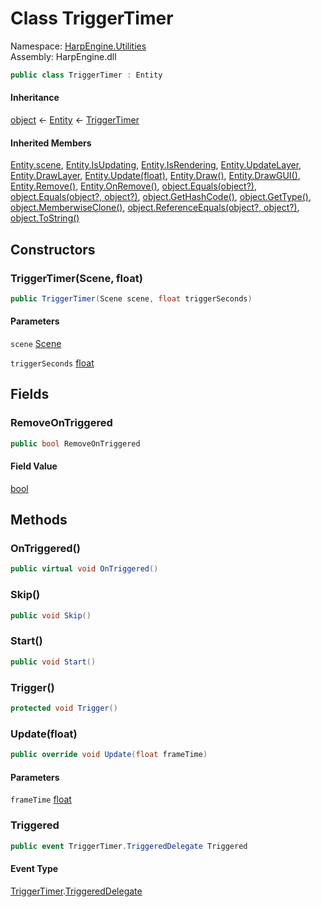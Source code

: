 # <a id="HarpEngine_Utilities_TriggerTimer"></a> Class TriggerTimer

Namespace: [HarpEngine.Utilities](HarpEngine.Utilities.md)  
Assembly: HarpEngine.dll  

```csharp
public class TriggerTimer : Entity
```

#### Inheritance

[object](https://learn.microsoft.com/dotnet/api/system.object) ← 
[Entity](HarpEngine.Entity.md) ← 
[TriggerTimer](HarpEngine.Utilities.TriggerTimer.md)

#### Inherited Members

[Entity.scene](HarpEngine.Entity.md\#HarpEngine\_Entity\_scene), 
[Entity.IsUpdating](HarpEngine.Entity.md\#HarpEngine\_Entity\_IsUpdating), 
[Entity.IsRendering](HarpEngine.Entity.md\#HarpEngine\_Entity\_IsRendering), 
[Entity.UpdateLayer](HarpEngine.Entity.md\#HarpEngine\_Entity\_UpdateLayer), 
[Entity.DrawLayer](HarpEngine.Entity.md\#HarpEngine\_Entity\_DrawLayer), 
[Entity.Update\(float\)](HarpEngine.Entity.md\#HarpEngine\_Entity\_Update\_System\_Single\_), 
[Entity.Draw\(\)](HarpEngine.Entity.md\#HarpEngine\_Entity\_Draw), 
[Entity.DrawGUI\(\)](HarpEngine.Entity.md\#HarpEngine\_Entity\_DrawGUI), 
[Entity.Remove\(\)](HarpEngine.Entity.md\#HarpEngine\_Entity\_Remove), 
[Entity.OnRemove\(\)](HarpEngine.Entity.md\#HarpEngine\_Entity\_OnRemove), 
[object.Equals\(object?\)](https://learn.microsoft.com/dotnet/api/system.object.equals\#system\-object\-equals\(system\-object\)), 
[object.Equals\(object?, object?\)](https://learn.microsoft.com/dotnet/api/system.object.equals\#system\-object\-equals\(system\-object\-system\-object\)), 
[object.GetHashCode\(\)](https://learn.microsoft.com/dotnet/api/system.object.gethashcode), 
[object.GetType\(\)](https://learn.microsoft.com/dotnet/api/system.object.gettype), 
[object.MemberwiseClone\(\)](https://learn.microsoft.com/dotnet/api/system.object.memberwiseclone), 
[object.ReferenceEquals\(object?, object?\)](https://learn.microsoft.com/dotnet/api/system.object.referenceequals), 
[object.ToString\(\)](https://learn.microsoft.com/dotnet/api/system.object.tostring)

## Constructors

### <a id="HarpEngine_Utilities_TriggerTimer__ctor_HarpEngine_Scene_System_Single_"></a> TriggerTimer\(Scene, float\)

```csharp
public TriggerTimer(Scene scene, float triggerSeconds)
```

#### Parameters

`scene` [Scene](HarpEngine.Scene.md)

`triggerSeconds` [float](https://learn.microsoft.com/dotnet/api/system.single)

## Fields

### <a id="HarpEngine_Utilities_TriggerTimer_RemoveOnTriggered"></a> RemoveOnTriggered

```csharp
public bool RemoveOnTriggered
```

#### Field Value

 [bool](https://learn.microsoft.com/dotnet/api/system.boolean)

## Methods

### <a id="HarpEngine_Utilities_TriggerTimer_OnTriggered"></a> OnTriggered\(\)

```csharp
public virtual void OnTriggered()
```

### <a id="HarpEngine_Utilities_TriggerTimer_Skip"></a> Skip\(\)

```csharp
public void Skip()
```

### <a id="HarpEngine_Utilities_TriggerTimer_Start"></a> Start\(\)

```csharp
public void Start()
```

### <a id="HarpEngine_Utilities_TriggerTimer_Trigger"></a> Trigger\(\)

```csharp
protected void Trigger()
```

### <a id="HarpEngine_Utilities_TriggerTimer_Update_System_Single_"></a> Update\(float\)

```csharp
public override void Update(float frameTime)
```

#### Parameters

`frameTime` [float](https://learn.microsoft.com/dotnet/api/system.single)

### <a id="HarpEngine_Utilities_TriggerTimer_Triggered"></a> Triggered

```csharp
public event TriggerTimer.TriggeredDelegate Triggered
```

#### Event Type

 [TriggerTimer](HarpEngine.Utilities.TriggerTimer.md).[TriggeredDelegate](HarpEngine.Utilities.TriggerTimer.TriggeredDelegate.md)

